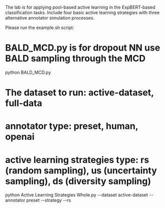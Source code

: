 The lab is for applying pool-based active learning in the ExpBERT-based classification tasks. Include four basic active learning strategies with three alternative annotator simulation processes.

Please run the example.sh script:

# BALD_MCD.py is for dropout NN use BALD sampling through the MCD
python BALD_MCD.py

# The dataset to run: active-dataset, full-data
# annotator type: preset, human, openai
# active learning strategies type: rs (random sampling), us (uncertainty sampling), ds (diversity sampling)
python Active Learning Strategies Whole.py --dataset active-dataset --annotator preset --strategy --rs



